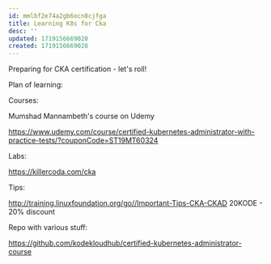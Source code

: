 ```yaml
---
id: mmlbf2e74a2gb6ocn8cjfga
title: Learning K8s for Cka
desc: ''
updated: 1719156669028
created: 1719156669028
---
```

Preparing for CKA certification - let's roll!


Plan of learning:

Courses:

Mumshad Mannambeth's course on Udemy

https://www.udemy.com/course/certified-kubernetes-administrator-with-practice-tests/?couponCode=ST19MT60324

Labs:

https://killercoda.com/cka

Tips:

http://training.linuxfoundation.org/go//Important-Tips-CKA-CKAD 20KODE - 20% discount

Repo with various stuff:

https://github.com/kodekloudhub/certified-kubernetes-administrator-course
